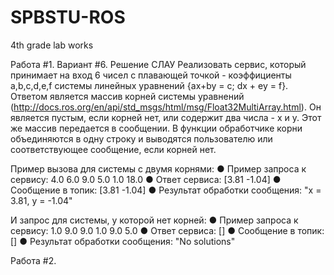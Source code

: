 # SPBSTU-ROS
4th grade lab works

Работа #1. Вариант #6. Решение СЛАУ
Реализовать сервис, который принимает на вход 6 чисел с плавающей точкой - коэффициенты a,b,c,d,e,f системы линейных уравнений {ax+by = c; dx + ey = f}. Ответом является массив корней системы уравнений (http://docs.ros.org/en/api/std_msgs/html/msg/Float32MultiArray.html). Он является пустым, если корней нет, или содержит два числа - x и y. Этот же массив передается в сообщении. В функции обработчике корни объединяются в одну строку и выводятся пользователю или соответствующее сообщение, если корней нет.

Пример вызова для системы с двумя корнями:
● Пример запроса к сервису: 4.0 6.0 9.0 5.0 1.0 18.0
● Ответ сервиса: [3.81 -1.04]
● Сообщение в топик: [3.81 -1.04]
● Результат обработки сообщения: "x = 3.81, у = -1.04"

И запрос для системы, у которой нет корней:
● Пример запроса к сервису: 1.0 9.0 9.0 1.0 9.0 5.0
● Ответ сервиса: []
● Сообщение в топик: []
● Результат обработки сообщения: "No solutions"

Работа #2.
